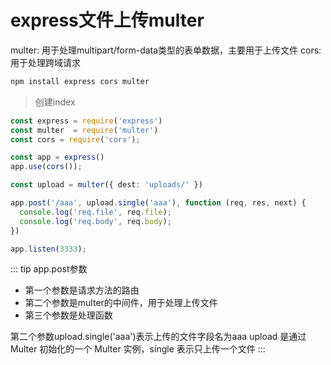 # express文件上传multer

multer: 用于处理multipart/form-data类型的表单数据，主要用于上传文件
cors: 用于处理跨域请求

```ts
npm install express cors multer 
```

> 创建index

```ts [index.js]
const express = require('express')
const multer  = require('multer')
const cors = require('cors');

const app = express()
app.use(cors());

const upload = multer({ dest: 'uploads/' })

app.post('/aaa', upload.single('aaa'), function (req, res, next) {
  console.log('req.file', req.file);
  console.log('req.body', req.body);
})

app.listen(3333);

```

::: tip app.post参数

- 第一个参数是请求方法的路由
- 第二个参数是multer的中间件，用于处理上传文件
- 第三个参数是处理函数

第二个参数upload.single('aaa')表示上传的文件字段名为aaa
upload 是通过 Multer 初始化的一个 Multer 实例，single 表示只上传一个文件
:::
